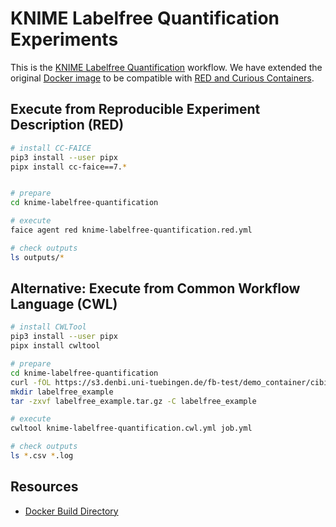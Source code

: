 # KNIME Labelfree Quantification Experiments

This is the [KNIME Labelfree Quantification](http://citar.eaas.uni-freiburg.de/citar-headless-client/?id=188b6194-ea68-4e59-88c2-61d652941e29#/container-landing-page) workflow. We have extended the original [Docker image](https://hub.docker.com/r/fbartusch/knime-labelfree-quantification) to be compatible with [RED and Curious Containers](https://www.curious-containers.cc).

## Execute from Reproducible Experiment Description (RED)

```bash
# install CC-FAICE
pip3 install --user pipx
pipx install cc-faice==7.*


# prepare
cd knime-labelfree-quantification

# execute
faice agent red knime-labelfree-quantification.red.yml

# check outputs
ls outputs/*
```

## Alternative: Execute from Common Workflow Language (CWL)

```bash
# install CWLTool
pip3 install --user pipx
pipx install cwltool

# prepare
cd knime-labelfree-quantification
curl -fOL https://s3.denbi.uni-tuebingen.de/fb-test/demo_container/cibi_user_meeting_2018/labelfree_example.tar.gz
mkdir labelfree_example
tar -zxvf labelfree_example.tar.gz -C labelfree_example

# execute
cwltool knime-labelfree-quantification.cwl.yml job.yml

# check outputs
ls *.csv *.log
```

## Resources

* [Docker Build Directory](https://github.com/deep-projects/appliances/tree/master/knime-labelfree-quantification/0.2)
